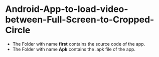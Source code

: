 # Android-App-to-load-video-between-Full-Screen-to-Cropped-Circle
* The Folder with name <b>first</b> contains the source code of the app.
* The Folder with name <b>Apk</b> contains the .apk file of the app.
